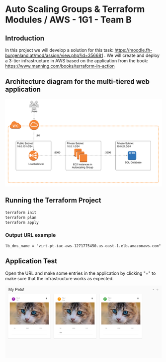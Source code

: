 # Auto Scaling Groups & Terraform Modules / AWS - 1G1 - Team B

## Introduction
In this project we will develop a solution for this task: https://moodle.fh-burgenland.at/mod/assign/view.php?id=356681 .
We will create and deploy a 3-tier infrastructure in AWS based on the application from the book: https://www.manning.com/books/terraform-in-action

## Architecture diagram for the multi-tiered web application

![Screenshot](images/architecture.PNG)

## Running the Terraform Project
````
terraform init
terraform plan
terraform apply
````
### Output URL example
````
lb_dns_name = "virt-pt-iac-aws-1271775450.us-east-1.elb.amazonaws.com"
````

## Application Test
Open the URL and make some entries in the application by clicking "+" to make sure that the infrastructure works as expected.

![Screenshot](images/application.PNG)


